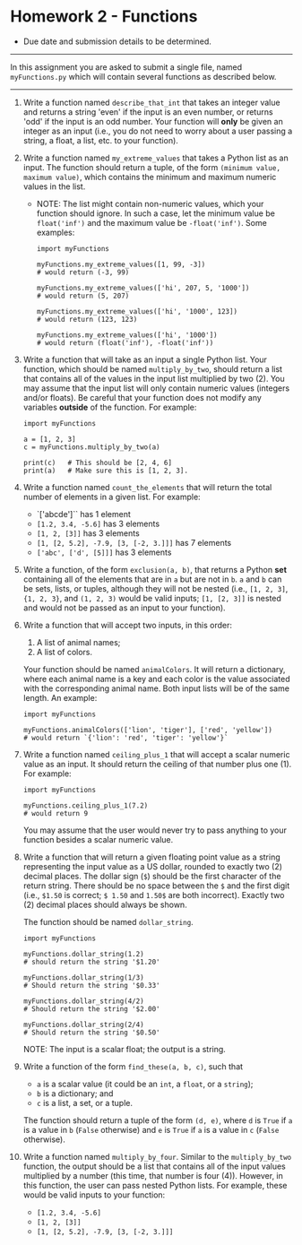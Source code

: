 # Homework 2 - Functions
- Due date and submission details to be determined. 

--- 

In this assignment you are asked to submit a single file, named `myFunctions.py` which will contain several functions as described below.

--- 

1. Write a function named `describe_that_int` that takes an integer value and returns a string 'even' if the input is an even number, or returns 'odd' if the input is an odd number.  Your function will **only** be given an integer as an input (i.e., you do not need to worry about a user passing a string, a float, a list, etc. to your function).

2. Write a function named `my_extreme_values` that takes a Python list as an input.  The function should return a tuple, of the form `(minimum value, maximum value)`, which contains the minimum and maximum numeric values in the list.

    - NOTE:  The list might contain non-numeric values, which your function should ignore.  In such a case, let the minimum value be `float('inf')` and the maximum value be `-float('inf')`.  Some examples:

        ```
        import myFunctions
        
        myFunctions.my_extreme_values([1, 99, -3]) 
        # would return (-3, 99)
        
        myFunctions.my_extreme_values(['hi', 207, 5, '1000']) 
        # would return (5, 207)
        
        myFunctions.my_extreme_values(['hi', '1000', 123]) 
        # would return (123, 123)
        
        myFunctions.my_extreme_values(['hi', '1000']) 
        # would return (float('inf'), -float('inf'))
        ```


3. Write a function that will take as an input a single Python list.  Your function, which should be named `multiply_by_two`, should return a list that contains all of the values in the input list multiplied by two (2).  You may assume that the input list will only contain numeric values (integers and/or floats).  Be careful that your function does not modify any variables **outside** of the function.  For example:

    ```
    import myFunctions
    
    a = [1, 2, 3]
    c = myFunctions.multiply_by_two(a)
    
    print(c)   # This should be [2, 4, 6]
    print(a)   # Make sure this is [1, 2, 3].  
    ```


4. Write a function named `count_the_elements` that will return the total number of elements in a given list.  For example:
    - `['abcde']`` has 1 element
    - `[1.2, 3.4, -5.6]` has 3 elements
    - `[1, 2, [3]]` has 3 elements
    - `[1, [2, 5.2], -7.9, [3, [-2, 3.]]]` has 7 elements
    - `['abc', ['d', [5]]]` has 3 elements



5. Write a function, of the form `exclusion(a, b)`, that returns a Python **set** containing all of the elements that are in `a` but are not in `b`.  `a` and `b` can be sets, lists, or tuples, although they will not be nested (i.e., `[1, 2, 3]`, `{1, 2, 3}`, and `(1, 2, 3)` would be valid inputs; `[1, [2, 3]]` is nested and would not be passed as an input to your function).



6. Write a function that will accept two inputs, in this order:  
    1. A list of animal names;
    2. A list of colors.

    Your function should be named `animalColors`.  It will return a dictionary, where each animal name is a key and each color is the value associated with the corresponding animal name.  Both input lists will be of the same length.  An example:

    ```
    import myFunctions

    myFunctions.animalColors(['lion', 'tiger'], ['red', 'yellow'])
    # would return `{'lion': 'red', 'tiger': 'yellow'}`
    ```

7. Write a function named `ceiling_plus_1` that will accept a scalar numeric value as an input.  It should return the ceiling of that number plus one (1).  For example:

    ```
    import myFunctions

    myFunctions.ceiling_plus_1(7.2)
    # would return 9
    ```
    You may assume that the user would never try to pass anything to your function besides a scalar numeric value.


8. Write a function that will return a given floating point value as a string representing the input value as a US dollar, rounded to exactly two (2) decimal places.  The dollar sign (`$`) should be the first character of the return string.  There should be no space between the `$` and the first digit (i.e., `$1.50` is correct; `$ 1.50` and `1.50$` are both incorrect).  Exactly two (2) decimal places should always be shown.

    The function should be named `dollar_string`.

    ```
    import myFunctions

    myFunctions.dollar_string(1.2)
    # should return the string '$1.20'

    myFunctions.dollar_string(1/3)
    # Should return the string '$0.33'

    myFunctions.dollar_string(4/2)
    # Should return the string '$2.00'

    myFunctions.dollar_string(2/4)
    # Should return the string '$0.50'
    ```

    NOTE: The input is a scalar float; the output is a string.





10. Write a function of the form `find_these(a, b, c)`, such that 
    - `a` is a scalar value (it could be an `int`, a `float`, or a `string`);
    - `b` is a dictionary; and 
    - `c` is a list, a set, or a tuple.

    The function should return a tuple of the form `(d, e)`, where `d` is `True` if `a` is a value in `b` (`False` otherwise) and `e` is `True` if `a` is a value in `c` (`False` otherwise).

11. Write a function named `multiply_by_four`.  Similar to the `multiply_by_two` function, the output should be a list that contains all of the input values multiplied by a number (this time, that number is four (4)).  However, in this function, the user can pass nested Python lists.  For example, these would be valid inputs to your function:
    - `[1.2, 3.4, -5.6]`
    - `[1, 2, [3]]`
    - `[1, [2, 5.2], -7.9, [3, [-2, 3.]]]`



